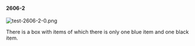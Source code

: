 #### 2606-2
![test-2606-2-0.png](https://github.com/lil-lab/nlvr/raw/master/nlvr/test/images/4/test-2606-2-0.png "test-2606-2-0.png")

There is a box with items of which there is only one blue item and one black item.